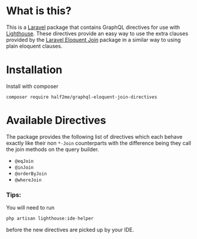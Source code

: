 # What is this?
This is a [Laravel](https://laravel.com/) package that contains GraphQL directives for use with [Lighthouse](https://github.com/nuwave/lighthouse).
These directives provide an easy way to use the extra clauses provided by the [Laravel Eloquent Join](https://github.com/fico7489/laravel-eloquent-join) package in a similar way to using plain eloquent clauses.

# Installation
Install with composer
```
composer require half2me/graphql-eloquent-join-directives
```

# Available Directives
The package provides the following list of directives which each behave exactly like their non `*-Join` counterparts with the difference being they call the join methods on the query builder.

- `@eqJoin`
- `@inJoin`
- `@orderByJoin`
- `@whereJoin`

### Tips:
You will need to run
```php
php artisan lighthouse:ide-helper
```
before the new directives are picked up by your IDE.
